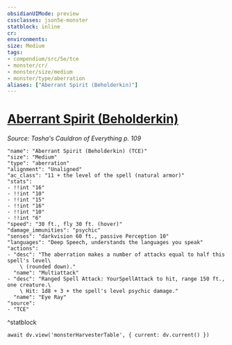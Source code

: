 ```yaml
---
obsidianUIMode: preview
cssclasses: json5e-monster
statblock: inline
cr: 
environments: 
size: Medium
tags:
- compendium/src/5e/tce
- monster/cr/
- monster/size/medium
- monster/type/aberration
aliases: ["Aberrant Spirit (Beholderkin)"]
---
```

# [Aberrant Spirit (Beholderkin)](compendium\bestiary\aberration/aberrant-spirit-beholderkin-tce.md)
*Source: Tasha's Cauldron of Everything p. 109*

```statblock
"name": "Aberrant Spirit (Beholderkin) (TCE)"
"size": "Medium"
"type": "aberration"
"alignment": "Unaligned"
"ac_class": "11 + the level of the spell (natural armor)"
"stats":
- !!int "16"
- !!int "10"
- !!int "15"
- !!int "16"
- !!int "10"
- !!int "6"
"speed": "30 ft., fly 30 ft. (hover)"
"damage_immunities": "psychic"
"senses": "darkvision 60 ft., passive Perception 10"
"languages": "Deep Speech, understands the languages you speak"
"actions":
- "desc": "The aberration makes a number of attacks equal to half this spell's level\
    \ (rounded down)."
  "name": "Multiattack"
- "desc": "Ranged Spell Attack: YourSpellAttack to hit, range 150 ft., one creature.\
    \ Hit: 1d8 + 3 + the spell's level psychic damage."
  "name": "Eye Ray"
"source":
- "TCE"
```
^statblock

```dataviewjs
await dv.view('monsterHarvesterTable', { current: dv.current() })
```